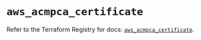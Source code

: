 # `aws_acmpca_certificate`

Refer to the Terraform Registry for docs: [`aws_acmpca_certificate`](https://registry.terraform.io/providers/hashicorp/aws/6.10.0/docs/resources/acmpca_certificate).

